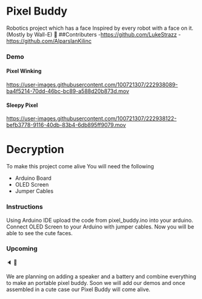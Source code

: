 # Pixel Buddy
Robotics project which has a face
Inspired by every robot with a face on it. (Mostly by Wall-E)  :robot:
##Contributers
-https://github.com/LukeStrazz
-https://github.com/AlparslanKilinc


### Demo
#### Pixel Winking
https://user-images.githubusercontent.com/100721307/222938089-ba4f5214-70dd-46bc-bc89-a588d20b873d.mov

#### Sleepy Pixel
https://user-images.githubusercontent.com/100721307/222938122-befb3778-9116-40db-83b4-6db895ff9079.mov

# Decryption
To make this project come alive You will need the following
- Arduino Board
- OLED Screen
- Jumper Cables

### Instructions
Using Arduino IDE upload the code from pixel_buddy.ino into your arduino.
Connect OLED Screen to your Arduino with jumper cables.
Now you will be able to see the cute faces.

### Upcoming
:speaker: :battery:

We are planning on adding a speaker  and a battery and combine everything to make an portable pixel buddy.
Soon we will add our demos and once assembled in a cute case our Pixel Buddy will come alive.

